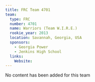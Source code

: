 ```yaml
---
title: FRC Team 4701
team:
  type: FRC
  number: 4701
  name: Warriors (Team W.I.R.E.)
  rookie_year: 2013
  location: Savannah, Georgia, USA
  sponsors:
    - Georgia Power
    - Jenkins High School
  links:
    Website: 
---
```

No content has been added for this team
